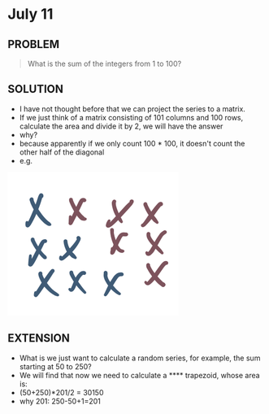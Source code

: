# July 11

## PROBLEM

> What is the sum of the integers from 1 to 100?

## SOLUTION

* I have not thought before that we can project the series to a matrix.
* If we just think of a matrix consisting of 101 columns and 100 rows, calculate the area and divide it by 2, we will have the answer
* why?&#x20;
* because apparently if we only count 100 \* 100, it doesn't count the other half of the diagonal
* e.g.&#x20;

![](<.gitbook/assets/Screen Shot 2022-07-11 at 1.28.31 PM.png>)

## EXTENSION

* What is we just want to calculate a random series, for example, the sum starting at 50 to 250?
* We will find that now we need to calculate a **** trapezoid, whose area is:
* (50+250)\*201/2 = 30150
* why 201: 250-50+1=201
